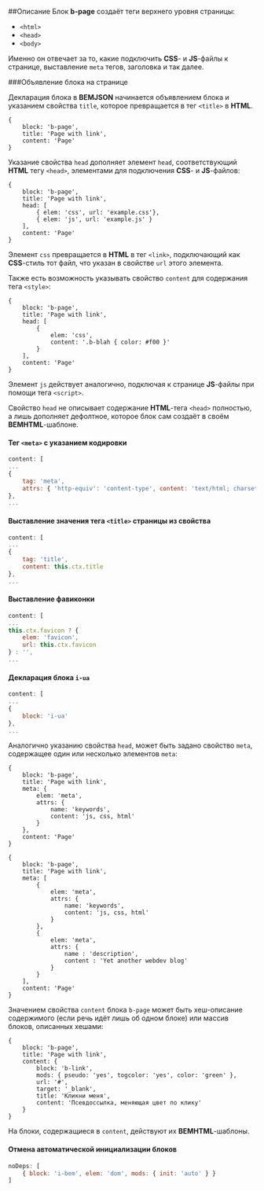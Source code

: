 ##Описание
Блок **b-page** создаёт теги верхнего уровня страницы:

* `<html>`
* `<head>`
* `<body>`

Именно он отвечает за то, какие подключить **CSS**- и **JS**-файлы к странице, выставление `meta` тегов, заголовка и так далее.

###Объявление блока на странице

Декларация блока в **BEMJSON** начинается объявлением блока и указанием свойства `title`, которое превращается в тег `<title>` в **HTML**.

```bemjson
{
    block: 'b-page',
    title: 'Page with link',
    content: 'Page'
}
```

Указание свойства `head` дополняет элемент `head`, соответствующий **HTML** тегу `<head>`, элементами для подключения **CSS**- и **JS**-файлов:

```bemjson
{
    block: 'b-page',
    title: 'Page with link',
    head: [
        { elem: 'css', url: 'example.css'},
        { elem: 'js', url: 'example.js' }
    ],
    content: 'Page'
}
```

Элемент `css` превращается в **HTML** в тег `<link>`, подключающий как **CSS**-стиль тот файл, что указан в свойстве `url` этого элемента. 

Также есть возможность указывать свойство `content` для содержания тега `<style>`:

```bemjson
{
    block: 'b-page',
    title: 'Page with link',
    head: [
        {
            elem: 'css',
            content: '.b-blah { color: #f00 }'
        }
    ],
    content: 'Page'
}
```

Элемент `js` действует аналогично, подключая к странице **JS**-файлы при помощи тега `<script>`.

Свойство `head` не описывает содержание **HTML**-тега `<head>` полностью, а лишь дополняет дефолтное, которое блок сам создаёт в своём **BEMHTML**-шаблоне.

#### Тег `<meta>` с указанием кодировки

```js
content: [
...
{
    tag: 'meta',
    attrs: { 'http-equiv': 'content-type', content: 'text/html; charset=utf-8' }
},
...
```

#### Выставление значения тега `<title>` страницы из свойства

```js
content: [
...
{
    tag: 'title',
    content: this.ctx.title
},
...
```


#### Выставление фавиконки

```js
content: [
...
this.ctx.favicon ? {
    elem: 'favicon',
    url: this.ctx.favicon
} : '',
...
```


#### Декларация блока `i-ua`

```js
content: [
...
{
    block: 'i-ua'
},
...
```

Аналогично указанию свойства `head`, может быть задано свойство `meta`, содержащее один или несколько элементов `meta`:

```bemjson
{
    block: 'b-page',
    title: 'Page with link',
    meta: {
        elem: 'meta',
        attrs: {
            name: 'keywords',
            content: 'js, css, html'
        }
    },
    content: 'Page'
}
```

```bemjson
{
    block: 'b-page',
    title: 'Page with link',
    meta: [
        {
            elem: 'meta',
            attrs: {
                name: 'keywords',
                content: 'js, css, html'
            }
        },
        {
            elem: 'meta',
            attrs: {
                name : 'description',
                content : 'Yet another webdev blog'
            }
        }
    ],
    content: 'Page'
}
```

Значением свойства `content` блока `b-page` может быть хеш-описание содержимого (если речь идёт лишь об одном блоке) или массив блоков, описанных хешами:

```bemjson
{
    block: 'b-page',
    title: 'Page with link',
    content: {
        block: 'b-link',
        mods: { pseudo: 'yes', togcolor: 'yes', color: 'green' },
        url: '#',
        target: '_blank',
        title: 'Кликни меня',
        content: 'Псевдоссылка, меняющая цвет по клику'
    }
}
```

На блоки, содержащиеся в `content`, действуют их **BEMHTML**-шаблоны.

#### Отмена автоматической инициализации блоков

```js
noDeps: [
    { block: 'i-bem', elem: 'dom', mods: { init: 'auto' } }
]
```

